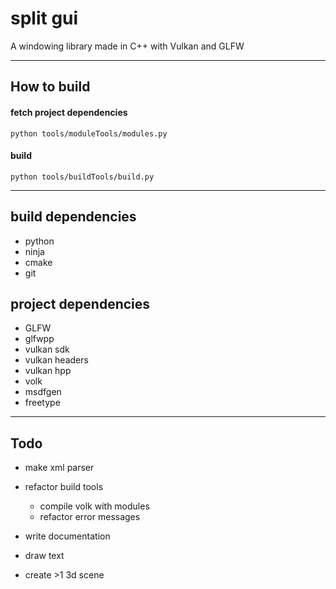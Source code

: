# split gui
 A windowing library made in C++ with Vulkan and GLFW

---

## How to build 

#### fetch project dependencies

`python tools/moduleTools/modules.py`

#### build

`python tools/buildTools/build.py`

---

## build dependencies

* python
* ninja
* cmake
* git

## project dependencies

* GLFW
* glfwpp
* vulkan sdk 
* vulkan headers
* vulkan hpp
* volk
* msdfgen
* freetype

---

## Todo

* make xml parser

* refactor build tools
    * compile volk with modules
    * refactor error messages

* write documentation

* draw text
* create >1 3d scene